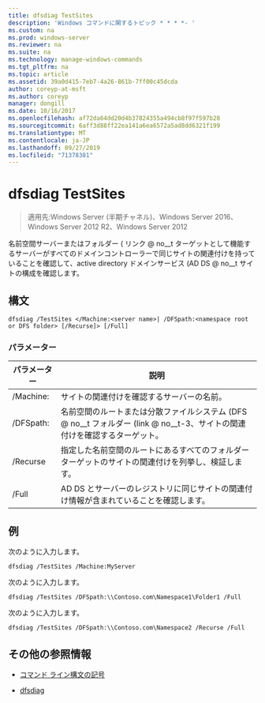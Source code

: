 ```yaml
---
title: dfsdiag TestSites
description: 'Windows コマンドに関するトピック * * * *- '
ms.custom: na
ms.prod: windows-server
ms.reviewer: na
ms.suite: na
ms.technology: manage-windows-commands
ms.tgt_pltfrm: na
ms.topic: article
ms.assetid: 39a0d415-7eb7-4a26-861b-7ff00c45dcda
author: coreyp-at-msft
ms.author: coreyp
manager: dongill
ms.date: 10/16/2017
ms.openlocfilehash: af72da64dd20d4b37824355a494cb8f97f597b28
ms.sourcegitcommit: 6aff3d88ff22ea141a6ea6572a5ad8dd6321f199
ms.translationtype: MT
ms.contentlocale: ja-JP
ms.lasthandoff: 09/27/2019
ms.locfileid: "71378381"
---
```

# <a name="dfsdiag-testsites"></a>dfsdiag TestSites

>適用先:Windows Server (半期チャネル)、Windows Server 2016、Windows Server 2012 R2、Windows Server 2012

名前空間サーバーまたはフォルダー \( リンク @ no__t ターゲットとして機能するサーバーがすべてのドメインコントローラーで同じサイトの関連付けを持っていることを確認して、active directory ドメインサービス \(AD DS @ no__t サイトの構成を確認します。  
  
  
  
## <a name="syntax"></a>構文  
  
```  
dfsdiag /TestSites </Machine:<server name>| /DFSpath:<namespace root or DFS folder> [/Recurse]> [/Full]  
```  
  
### <a name="parameters"></a>パラメーター  
  
|パラメーター|説明|  
|-------|--------|  
|\/Machine: <server name>|サイトの関連付けを確認するサーバーの名前。|  
|\/DFSpath: <namespace root or DFS folder>|名前空間のルートまたは分散ファイルシステム \(DFS @ no__t フォルダー \(link @ no__t-3、サイトの関連付けを確認するターゲット。|  
|\/Recurse|指定した名前空間のルートにあるすべてのフォルダーターゲットのサイトの関連付けを列挙し、検証します。|  
|\/Full|AD DS とサーバーのレジストリに同じサイトの関連付け情報が含まれていることを確認します。|  
  
## <a name="BKMK_Examples"></a>例  
次のように入力します。  
  
```  
dfsdiag /TestSites /Machine:MyServer  
```  
  
次のように入力します。  
  
```  
dfsdiag /TestSites /DFSpath:\\Contoso.com\Namespace1\Folder1 /Full  
```  
  
次のように入力します。  
  
```  
dfsdiag /TestSites /DFSpath:\\Contoso.com\Namespace2 /Recurse /Full  
```  
  
## <a name="additional-references"></a>その他の参照情報  
  
-   [コマンド ライン構文の記号](command-line-syntax-key.md)  
  
-   [dfsdiag](dfsdiag.md)  
  

